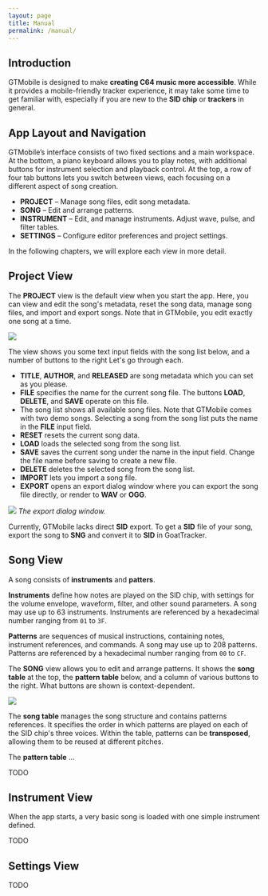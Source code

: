 ```yaml
---
layout: page
title: Manual
permalink: /manual/
---
```



## Introduction

GTMobile is designed to make **creating C64 music more accessible**.
While it provides a mobile-friendly tracker experience,
it may take some time to get familiar with,
especially if you are new to the **SID chip** or **trackers** in general.


## App Layout and Navigation

GTMobile’s interface consists of two fixed sections and a main workspace.
At the bottom, a piano keyboard allows you to play notes,
with additional buttons for instrument selection and playback control.
At the top, a row of four tab buttons lets you switch between views,
each focusing on a different aspect of song creation.

+ **PROJECT** – Manage song files, edit song metadata.
+ **SONG** – Edit and arrange patterns.
+ **INSTRUMENT** – Edit, and manage instruments. Adjust wave, pulse, and filter tables.
+ **SETTINGS** – Configure editor preferences and project settings.

In the following chapters, we will explore each view in more detail.


## Project View

The **PROJECT** view is the default view when you start the app.
Here, you can view and edit the song's metadata, reset the song data, manage song files, and import and export songs.
Note that in GTMobile, you edit exactly one song at a time.

<img src="{{ '/assets/project.png' | relative_url }}">

The view shows you some text input fields with the song list below, and a number of buttons to the right
Let's go through each.

+ **TITLE**, **AUTHOR**, and **RELEASED** are song metadata which you can set as you please.
+ **FILE** specifies the name for the current song file. The buttons **LOAD**, **DELETE**, and **SAVE** operate on this file.
+ The song list shows all available song files.
  Note that GTMobile comes with two demo songs.
  Selecting a song from the song list puts the name in the **FILE** input field.
+ **RESET** resets the current song data.
+ **LOAD** loads the selected song from the song list.
+ **SAVE** saves the current song under the name in the input field.
Change the file name before saving to create a new file.
+ **DELETE** deletes the selected song from the song list.
+ **IMPORT** lets you import a song file.
+ **EXPORT** opens an export dialog window where you can export the song file directly, or render to **WAV** or **OGG**.

<p>
    <img src="{{ '/assets/export.png' | relative_url }}">
    <em>The export dialog window.</em>
</p>

Currently, GTMobile lacks direct **SID** export.
To get a **SID** file of your song, export the song to **SNG** and convert it to **SID** in GoatTracker.


## Song View

A song consists of **instruments** and **patters**.

**Instruments** define how notes are played on the SID chip,
with settings for the volume envelope, waveform, filter, and other sound parameters.
A song may use up to 63 instruments.
Instruments are referenced by a hexadecimal number ranging from `01` to `3F`.

**Patterns** are sequences of musical instructions, containing notes, instrument references, and commands.
A song may use up to 208 patterns.
Patterns are referenced by a hexadecimal number ranging from `00` to `CF`.

The **SONG** view allows you to edit and arrange patterns. It shows the **song table** at the top, the **pattern table** below, and a column of various buttons to the right. What buttons are shown is context-dependent.

<img src="{{ '/assets/song2.png' | relative_url }}">

The **song table** manages the song structure and contains patterns references.
It specifies the order in which patterns are played on each of the SID chip's three voices.
Within the table, patterns can be **transposed**, allowing them to be reused at different pitches.

The **pattern table** ...

TODO

## Instrument View


When the app starts, a very basic song is loaded with one simple instrument defined.

TODO


## Settings View

TODO


<!-- ## Differences to GoatTracker 2 -->
